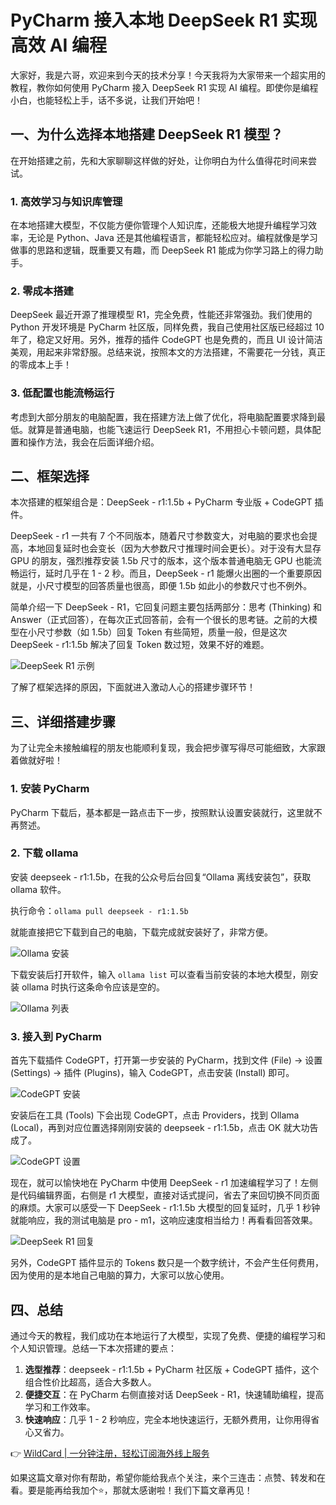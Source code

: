 # PyCharm 接入本地 DeepSeek R1 实现高效 AI 编程

大家好，我是六哥，欢迎来到今天的技术分享！今天我将为大家带来一个超实用的教程，教你如何使用 PyCharm 接入 DeepSeek R1 实现 AI 编程。即使你是编程小白，也能轻松上手，话不多说，让我们开始吧！

## 一、为什么选择本地搭建 DeepSeek R1 模型？

在开始搭建之前，先和大家聊聊这样做的好处，让你明白为什么值得花时间来尝试。

### 1. 高效学习与知识库管理
在本地搭建大模型，不仅能方便你管理个人知识库，还能极大地提升编程学习效率，无论是 Python、Java 还是其他编程语言，都能轻松应对。编程就像是学习做事的思路和逻辑，既重要又有趣，而 DeepSeek R1 能成为你学习路上的得力助手。

### 2. 零成本搭建
DeepSeek 最近开源了推理模型 R1，完全免费，性能还非常强劲。我们使用的 Python 开发环境是 PyCharm 社区版，同样免费，我自己使用社区版已经超过 10 年了，稳定又好用。另外，推荐的插件 CodeGPT 也是免费的，而且 UI 设计简洁美观，用起来非常舒服。总结来说，按照本文的方法搭建，不需要花一分钱，真正的零成本上手！

### 3. 低配置也能流畅运行
考虑到大部分朋友的电脑配置，我在搭建方法上做了优化，将电脑配置要求降到最低。就算是普通电脑，也能飞速运行 DeepSeek R1，不用担心卡顿问题，具体配置和操作方法，我会在后面详细介绍。

## 二、框架选择

本次搭建的框架组合是：DeepSeek - r1:1.5b + PyCharm 专业版 + CodeGPT 插件。

DeepSeek - r1 一共有 7 个不同版本，随着尺寸参数变大，对电脑的要求也会提高，本地回复延时也会变长（因为大参数尺寸推理时间会更长）。对于没有大显存 GPU 的朋友，强烈推荐安装 1.5b 尺寸的版本，这个版本普通电脑无 GPU 也能流畅运行，延时几乎在 1 - 2 秒。而且，DeepSeek - r1 能爆火出圈的一个重要原因就是，小尺寸模型的回答质量也很高，即便 1.5b 如此小的参数尺寸也不例外。

简单介绍一下 DeepSeek - R1，它回复问题主要包括两部分：思考 (Thinking) 和 Answer（正式回答），在每次正式回答前，会有一个很长的思考链。之前的大模型在小尺寸参数（如 1.5b）回复 Token 有些简短，质量一般，但是这次 DeepSeek - r1:1.5b 解决了回复 Token 数过短，效果不好的难题。

![DeepSeek R1 示例](https://bbtdd.com/img/3097505264121165.webp)

了解了框架选择的原因，下面就进入激动人心的搭建步骤环节！

## 三、详细搭建步骤

为了让完全未接触编程的朋友也能顺利复现，我会把步骤写得尽可能细致，大家跟着做就好啦！

### 1. 安装 PyCharm
PyCharm 下载后，基本都是一路点击下一步，按照默认设置安装就行，这里就不再赘述。

### 2. 下载 ollama
安装 deepseek - r1:1.5b，在我的公众号后台回复“Ollama 离线安装包”，获取 ollama 软件。

执行命令：`ollama pull deepseek - r1:1.5b`

就能直接把它下载到自己的电脑，下载完成就安装好了，非常方便。

![Ollama 安装](https://bbtdd.com/img/712119498.webp)

下载安装后打开软件，输入 `ollama list` 可以查看当前安装的本地大模型，刚安装 ollama 时执行这条命令应该是空的。

![Ollama 列表](https://bbtdd.com/img/92094114602.webp)

### 3. 接入到 PyCharm
首先下载插件 CodeGPT，打开第一步安装的 PyCharm，找到文件 (File) -> 设置 (Settings) -> 插件 (Plugins)，输入 CodeGPT，点击安装 (Install) 即可。

![CodeGPT 安装](https://bbtdd.com/img/481556198603.webp)

安装后在工具 (Tools) 下会出现 CodeGPT，点击 Providers，找到 Ollama (Local)，再到对应位置选择刚刚安装的 deepseek - r1:1.5b，点击 OK 就大功告成了。

![CodeGPT 设置](https://bbtdd.com/img/4223802520.webp)

现在，就可以愉快地在 PyCharm 中使用 DeepSeek - r1 加速编程学习了！左侧是代码编辑界面，右侧是 r1 大模型，直接对话式提问，省去了来回切换不同页面的麻烦。大家可以感受一下 DeepSeek - r1:1.5b 大模型的回复延时，几乎 1 秒钟就能响应，我的测试电脑是 pro - m1，这响应速度相当给力！再看看回答效果。

![DeepSeek R1 回复](https://bbtdd.com/img/07704089170785.webp)

另外，CodeGPT 插件显示的 Tokens 数只是一个数字统计，不会产生任何费用，因为使用的是本地自己电脑的算力，大家可以放心使用。

## 四、总结

通过今天的教程，我们成功在本地运行了大模型，实现了免费、便捷的编程学习和个人知识管理。总结一下本次搭建的要点：

1. **选型推荐**：deepseek - r1:1.5b + PyCharm 社区版 + CodeGPT 插件，这个组合性价比超高，适合大多数人。
2. **便捷交互**：在 PyCharm 右侧直接对话 DeepSeek - R1，快速辅助编程，提高学习和工作效率。
3. **快速响应**：几乎 1 - 2 秒响应，完全本地快速运行，无额外费用，让你用得省心又省力。

👉 [WildCard | 一分钟注册，轻松订阅海外线上服务](https://bbtdd.com/WildCard)

如果这篇文章对你有帮助，希望你能给我点个关注，来个三连击：点赞、转发和在看。要是能再给我加个⭐️，那就太感谢啦！我们下篇文章再见！